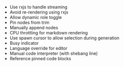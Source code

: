- Use rxjs to handle streaming
- Avoid re-rendering using rxjs
- Allow dynamic role toggle
- Pin nodes from trim
- Manually append nodes
- CPU throttling for markdown rendering
- Use spawn cursor to allow selection during generation
- Busy indicator
- Language override for editor
- Manual code interpreter (with shebang line)
- Reference pinned code blocks
